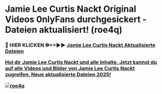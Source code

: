 # Jamie Lee Curtis Nackt Original Videos 0nlyFans durchgesickert - Dateien aktualisiert! (roe4q)

<h3>🔴 HIER KLICKEN 🌐==►► <a href="https://tinyurl.com/h6vf6nb8" rel="nofollow">Jamie Lee Curtis Nackt Aktualisierte Dateien

Hol dir Jamie Lee Curtis Nackt und alle Inhalte. Jetzt kannst du auf alle Videos und Bilder von Jamie Lee Curtis Nackt zugreifen. Neue aktualisierte Dateien 2025!

[![roe4q](https://i.imgur.com/sD4kR3V.gif)](https://tinyurl.com/h6vf6nb8)
